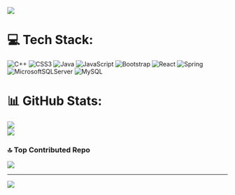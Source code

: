 ![](https://media.giphy.com/media/v1.Y2lkPTc5MGI3NjExam13Z3lyM2poOGVnazBuc3R4aDNtZ3o0cWM4ajIzenBlMjY1ODBxYyZlcD12MV9pbnRlcm5hbF9naWZfYnlfaWQmY3Q9Zw/L1R1tvI9svkIWwpVYr/giphy.gif)
# 💻 Tech Stack:
![C++](https://img.shields.io/badge/c++-%2300599C.svg?style=plastic&logo=c%2B%2B&logoColor=white) ![CSS3](https://img.shields.io/badge/css3-%231572B6.svg?style=plastic&logo=css3&logoColor=white) ![Java](https://img.shields.io/badge/java-%23ED8B00.svg?style=plastic&logo=openjdk&logoColor=white) ![JavaScript](https://img.shields.io/badge/javascript-%23323330.svg?style=plastic&logo=javascript&logoColor=%23F7DF1E) ![Bootstrap](https://img.shields.io/badge/bootstrap-%238511FA.svg?style=plastic&logo=bootstrap&logoColor=white) ![React](https://img.shields.io/badge/react-%2320232a.svg?style=plastic&logo=react&logoColor=%2361DAFB) ![Spring](https://img.shields.io/badge/spring-%236DB33F.svg?style=plastic&logo=spring&logoColor=white) ![MicrosoftSQLServer](https://img.shields.io/badge/Microsoft%20SQL%20Server-CC2927?style=plastic&logo=microsoft%20sql%20server&logoColor=white) ![MySQL](https://img.shields.io/badge/mysql-%2300000f.svg?style=plastic&logo=mysql&logoColor=white)
# 📊 GitHub Stats:

![](https://github-readme-streak-stats.herokuapp.com/?user=priyankamaharathy&theme=dracula&hide_border=true)<br/>
![](https://github-readme-stats.vercel.app/api/top-langs/?username=priyankamaharathy&theme=gruvbox&hide_border=true&include_all_commits=false&count_private=false&layout=compact)

### 🔝 Top Contributed Repo
![](https://github-contributor-stats.vercel.app/api?username=priyankamaharathy&limit=5&theme=discord&combine_all_yearly_contributions=true)

---
[![](https://visitcount.itsvg.in/api?id=priyankamaharathy&icon=0&color=6)](https://visitcount.itsvg.in)

<!-- Proudly created with GPRM ( https://gprm.itsvg.in ) -->
